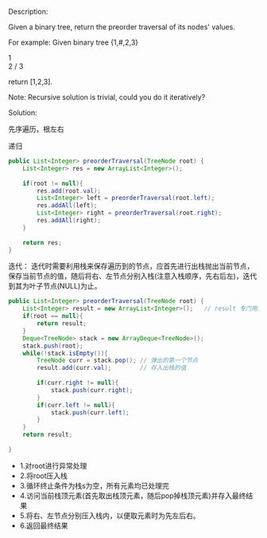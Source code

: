 Description:

Given a binary tree, return the preorder traversal of its nodes' values.

For example:
Given binary tree {1,#,2,3}

>
   1
    \
     2
    /
   3

return [1,2,3].

Note: Recursive solution is trivial, could you do it iteratively?

Solution:

先序遍历，根左右

递归

```java
public List<Integer> preorderTraversal(TreeNode root) {
    List<Integer> res = new ArrayList<Integer>();
    
    if(root != null){
        res.add(root.val);
        List<Integer> left = preorderTraversal(root.left);
        res.addAll(left);
        List<Integer> right = preorderTraversal(root.right);
        res.addAll(right);
    }
    
    return res;
}
```

迭代：
迭代时需要利用栈来保存遍历到的节点，应首先进行出栈抛出当前节点，保存当前节点的值，随后将右、左节点分别入栈(注意入栈顺序，先右后左)，迭代到其为叶子节点(NULL)为止。

```java
public List<Integer> preorderTraversal(TreeNode root) {
    List<Integer> result = new ArrayList<Integer>();   // result 专门用来存储遍历的结果
    if(root == null){
        return result;
    }
    Deque<TreeNode> stack = new ArrayDeque<TreeNode>();
    stack.push(root);
    while(!stack.isEmpty()){
        TreeNode curr = stack.pop(); // 弹出的第一个节点
        result.add(curr.val);        // 存入出栈的值
        
        if(curr.right != null){
            stack.push(curr.right);
        }
        if(curr.left != null){
            stack.push(curr.left);
        }
    }
    return result;
    
}
```

 - 1.对root进行异常处理
 - 2.将root压入栈
 - 3.循环终止条件为栈s为空，所有元素均已处理完
 - 4.访问当前栈顶元素(首先取出栈顶元素，随后pop掉栈顶元素)并存入最终结果
 - 5.将右、左节点分别压入栈内，以便取元素时为先左后右。
 - 6.返回最终结果